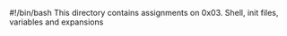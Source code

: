 #!/bin/bash
This directory contains assignments on 0x03. Shell, init files, variables and expansions
